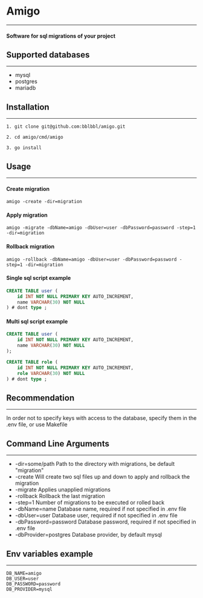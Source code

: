 # Amigo

----

#### Software for sql migrations of your project

## Supported databases

-------

* mysql
* postgres
* mariadb

## Installation

-------

```
1. git clone git@github.com:bblbbl/amigo.git

2. cd amigo/cmd/amigo

3. go install
``` 

## Usage

-------

#### Create migration

```shell
amigo -create -dir=migration
```

#### Apply migration

```shell
amigo -migrate -dbName=amigo -dbUser=user -dbPassword=password -step=1 -dir=migration
```

#### Rollback migration

```shell
amigo -rollback -dbName=amigo -dbUser=user -dbPassword=password -step=1 -dir=migration
```

#### Single sql script example

```sql
CREATE TABLE user (
    id INT NOT NULL PRIMARY KEY AUTO_INCREMENT,
    name VARCHAR(30) NOT NULL
) # dont type ;
```

#### Multi sql script example

```sql
CREATE TABLE user (
    id INT NOT NULL PRIMARY KEY AUTO_INCREMENT,
    name VARCHAR(30) NOT NULL
);

CREATE TABLE role (
    id INT NOT NULL PRIMARY KEY AUTO_INCREMENT,
    role VARCHAR(30) NOT NULL
) # dont type ;
```

## Recommendation

----

In order not to specify keys with access to the database, specify them in the .env file, or use Makefile

## Command Line Arguments

-------

- -dir=some/path Path to the directory with migrations, be default "migration"
- -create Will create two sql files up and down to apply and rollback the migration
- -migrate Applies unapplied migrations
- -rollback Rollback the last migration
- -step=1 Number of migrations to be executed or rolled back
- -dbName=name Database name, required if not specified in .env file
- -dbUser=user Database user, required if not specified in .env file
- -dbPassword=password Database password, required if not specified in .env file
- -dbProvider=postgres Database provider, by default mysql

## Env variables example

-------


```dotenv
DB_NAME=amigo
DB_USER=user
DB_PASSWORD=password
DB_PROVIDER=mysql
```